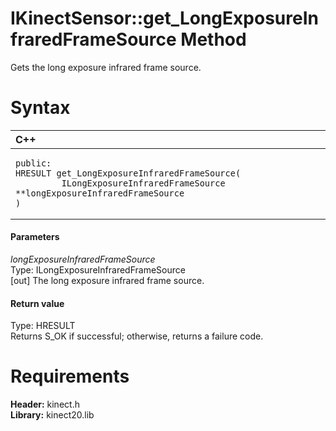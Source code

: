 IKinectSensor::get\_LongExposureInfraredFrameSource Method  
==========================================================  

Gets the long exposure infrared frame source. <span id="syntaxSection"></span>

Syntax  
======  

<table>
<colgroup>
<col width="100%" />
</colgroup>
<thead>
<tr class="header">
<th align="left">C++</th>
</tr>
</thead>
<tbody>
<tr class="odd">
<td align="left"><pre><code>public:  
HRESULT get_LongExposureInfraredFrameSource(  
         ILongExposureInfraredFrameSource **longExposureInfraredFrameSource  
)</code></pre></td>
</tr>
</tbody>
</table>

<span id="ID4EG"></span>
#### Parameters  

*longExposureInfraredFrameSource*    
Type: ILongExposureInfraredFrameSource  
[out] The long exposure infrared frame source.  

<span id="ID4EP"></span>
#### Return value  

Type: HRESULT  
Returns S\_OK if successful; otherwise, returns a failure code.  

<span id="requirements"></span>

Requirements  
============  

**Header:** kinect.h  
**Library:** kinect20.lib  



<!--Please do not edit the data in the comment block below.-->
<!--
TOCTitle : get_LongExposureInfraredFrameSource Method
RLTitle : IKinectSensor::get_LongExposureInfraredFrameSource Method
KeywordK : get_LongExposureInfraredFrameSource method
KeywordK : IKinectSensor::get_LongExposureInfraredFrameSource method
KeywordF : IKinectSensor::get_LongExposureInfraredFrameSource
KeywordF : get_LongExposureInfraredFrameSource
KeywordF : Microsoft.Kinect.kinect.IKinectSensor.get_LongExposureInfraredFrameSource(ILongExposureInfraredFrameSource@)
KeywordA : M:Microsoft.Kinect.kinect.IKinectSensor.get_LongExposureInfraredFrameSource(ILongExposureInfraredFrameSource@)
AssetID : M:Microsoft.Kinect.kinect.IKinectSensor.get_LongExposureInfraredFrameSource(ILongExposureInfraredFrameSource@)
Locale : en-us
CommunityContent : 1
APIType : Managed
APILocation : 
APIName : Microsoft.Kinect.kinect.IKinectSensor::get_LongExposureInfraredFrameSource
TargetOS : Windows
TopicType : kbSyntax
DevLang : C++
DocSet : K4Wv2
ProjType : K4Wv2Proj
Technology : Kinect for Windows
Product : Kinect for Windows SDK v2
productversion : 20
-->
